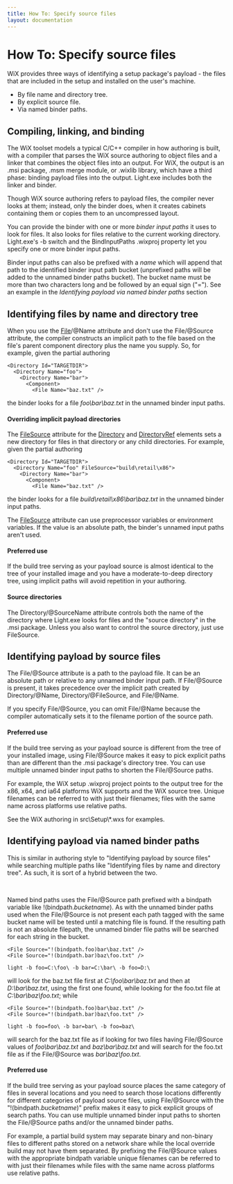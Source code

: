 ```yaml
---
title: How To: Specify source files
layout: documentation
---
```

# How To: Specify source files
WiX provides three ways of identifying a setup package&apos;s payload - the files
that are included in the setup and installed on the user&apos;s machine.

* By file name and directory tree.
* By explicit source file.
* Via named binder paths.

## Compiling, linking, and binding
The WiX toolset models a typical C/C++ compiler in how authoring is built,
with a compiler that parses the WiX source authoring to object files and a
linker that combines the object files into an output. For WiX, the output is an
.msi package, .msm merge module, or .wixlib library, which have a third phase:
binding payload files into the output. Light.exe includes both the linker and
binder.

Though WiX source authoring refers to payload files, the compiler never
looks at them; instead, only the binder does, when it creates cabinets
containing them or copies them to an uncompressed layout.

You can provide the binder with one or more *binder input paths*
it uses to look for files. It also looks for files relative to the current
working directory. Light.exe&apos;s -b switch and the BindInputPaths .wixproj
property let you specify one or more binder input paths.

Binder input paths can also be prefixed with a *name* which will
append that path to the identified binder input path bucket (unprefixed paths
will be added to the unnamed binder paths bucket). The bucket name must
be more than two characters long and be followed by an equal sign (&quot;=&quot;). See
an example in the *Identifying payload via named binder paths* section

## Identifying files by name and directory tree
When you use the [File](../../xsd/wix/file.html)/@Name
attribute and don&apos;t use the File/@Source attribute, the compiler constructs an
implicit path to the file based on the file&apos;s parent component directory plus
the name you supply. So, for example, given the partial authoring

    <Directory Id="TARGETDIR">
      <Directory Name="foo">
        <Directory Name="bar">
          <Component>
            <File Name="baz.txt" />

the binder looks for a file *foo\bar\baz.txt* in the unnamed binder
input paths.

#### Overriding implicit payload directories
The [FileSource](../../xsd/wix/directoryref.html)
attribute for the [Directory](../../xsd/wix/directory.html)
and [DirectoryRef](../../xsd/wix/directoryref.html)
elements sets a new directory for files in that directory or any child
directories. For example, given the partial authoring


    <Directory Id="TARGETDIR">
      <Directory Name="foo" FileSource="build\retail\x86">
        <Directory Name="bar">
          <Component>
            <File Name="baz.txt" />

the binder looks for a file *build\retail\x86\bar\baz.txt* in the
unnamed binder input paths.

The [FileSource](../../xsd/wix/directoryref.html)
attribute can use preprocessor variables or environment variables. If the value
is an absolute path, the binder&apos;s unnamed input paths aren&apos;t used.

#### Preferred use
If the build tree serving as your payload source is almost identical to the
tree of your installed image and you have a moderate-to-deep directory tree,
using implicit paths will avoid repetition in your authoring.

#### Source directories
The Directory/@SourceName attribute controls both the name of the directory
where Light.exe looks for files and the &quot;source directory&quot; in the .msi package.
Unless you also want to control the source directory, just use FileSource.

## Identifying payload by source files
The File/@Source attribute is a path to the payload file. It can be an
absolute path or relative to any unnamed binder input path. If File/@Source is
present, it takes precedence over the implicit path created by Directory/@Name,
Directory/@FileSource, and File/@Name.

If you specify File/@Source, you can omit File/@Name because the compiler
automatically sets it to the filename portion of the source path.

#### Preferred use
If the build tree serving as your payload source is different from the tree
of your installed image, using File/@Source makes it easy to pick explicit
paths than are different than the .msi package&apos;s directory tree. You can use
multiple unnamed binder input paths to shorten the File/@Source paths.

For example, the WiX setup .wixproj project points to the output tree for
the x86, x64, and ia64 platforms WiX supports and the WiX source tree. Unique
filenames can be referred to with just their filenames; files with the same
name across platforms use relative paths.

See the WiX authoring in src\\Setup\\*.wxs for examples.

## Identifying payload via named binder paths
This is similar in authoring style to &quot;Identifying payload by source files&quot;
while searching multiple paths like &quot;Identifying files by name and directory
tree&quot;. As such, it is sort of a hybrid between the two.

&nbsp;

Named bind paths uses the File/@Source path prefixed with a bindpath variable
like !(bindpath.*bucketname*). As with the unnamed binder paths used when
the File/@Source is not present each path tagged with the same bucket name will
be tested until a matching file is found. If the resulting path is not an
absolute filepath, the unnamed binder file paths will be searched for each
string in the bucket.

    <File Source="!(bindpath.foo)bar\baz.txt" />
    <File Source="!(bindpath.bar)baz\foo.txt" />

    light -b foo=C:\foo\ -b bar=C:\bar\ -b foo=D:\

will look for the baz.txt file first at *C:\foo\bar\baz.txt* and then
at *D:\bar\baz.txt*, using the first one found, while looking for the foo.txt file at *C:\bar\baz\foo.txt*; while

    <File Source="!(bindpath.foo)bar\baz.txt" />
    <File Source="!(bindpath.bar)baz\foo.txt" />

    light -b foo=foo\ -b bar=bar\ -b foo=baz\

will search for the baz.txt file as if looking for two files having File/@Source values of *foo\bar\baz.txt* and *baz\bar\baz.txt* and will search for the foo.txt file as if the File/@Source was *bar\baz\foo.txt*.

#### Preferred use
If the build tree serving as your payload source places the same category of
files in several locations and you need to search those locations differently
for different categories of payload source files, using File/@Source with the
&quot;!(bindpath.*bucketname*)&quot; prefix makes it easy to pick explicit groups
of search paths. You can use multiple unnamed binder input paths to shorten the
File/@Source paths and/or the unnamed binder paths.

For example, a partial build system may separate binary and non-binary files
to different paths stored on a network share while the local override build may
not have them separated. By prefixing the File/@Source values with the
appropriate bindpath variable unique filenames can be referred to with just
their filenames while files with the same name across platforms use relative
paths.
